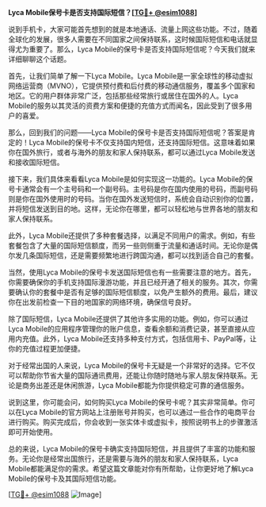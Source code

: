 **Lyca Mobile保号卡是否支持国际短信？[[TG💪+ @esim1088](https://t.me/s/esim1088)]**

说到手机卡，大家可能首先想到的就是本地通话、流量上网这些功能。不过，随着全球化的发展，很多人需要在不同国家之间保持联系，这时候国际短信和电话就显得尤为重要了。那么，Lyca Mobile的保号卡是否支持国际短信呢？今天我们就来详细聊聊这个话题。

首先，让我们简单了解一下Lyca Mobile。Lyca Mobile是一家全球性的移动虚拟网络运营商（MVNO），它提供预付费和后付费的移动通信服务，覆盖多个国家和地区。它的用户群体非常广泛，包括那些经常旅行或居住在国外的人。Lyca Mobile的服务以其灵活的资费方案和便捷的充值方式而闻名，因此受到了很多用户的喜爱。

那么，回到我们的问题——Lyca Mobile的保号卡是否支持国际短信呢？答案是肯定的！Lyca Mobile的保号卡不仅支持国内短信，还支持国际短信。这意味着如果你在国外旅行，或者与海外的朋友和家人保持联系，都可以通过Lyca Mobile发送和接收国际短信。

接下来，我们具体来看看Lyca Mobile是如何实现这一功能的。Lyca Mobile的保号卡通常会有一个主号码和一个副号码。主号码是你在国内使用的号码，而副号码则是你在国外使用时的号码。当你在国外发送短信时，系统会自动识别你的位置，并将短信发送到目的地。这样，无论你在哪里，都可以轻松地与世界各地的朋友和家人保持联系。

此外，Lyca Mobile还提供了多种套餐选择，以满足不同用户的需求。例如，有些套餐包含了大量的国际短信额度，而另一些则侧重于流量和通话时间。无论你是偶尔发几条国际短信，还是需要频繁地进行跨国沟通，都可以找到适合自己的套餐。

当然，使用Lyca Mobile的保号卡发送国际短信也有一些需要注意的地方。首先，你需要确保你的手机支持国际漫游功能，并且已经开通了相关的服务。其次，你需要确认你的套餐中是否有足够的国际短信额度，以免产生额外的费用。最后，建议你在出发前检查一下目的地国家的网络环境，确保信号良好。

除了国际短信，Lyca Mobile还提供了其他许多实用的功能。例如，你可以通过Lyca Mobile的应用程序管理你的账户信息，查看余额和消费记录，甚至直接从应用内充值。此外，Lyca Mobile还支持多种支付方式，包括信用卡、PayPal等，让你的充值过程更加便捷。

对于经常出国的人来说，Lyca Mobile的保号卡无疑是一个非常好的选择。它不仅可以帮助你节省大量的国际通讯费用，还能让你随时随地与家人朋友保持联系。无论是商务出差还是休闲旅游，Lyca Mobile都能为你提供稳定可靠的通信服务。

说到这里，你可能会问，如何购买Lyca Mobile的保号卡呢？其实非常简单。你可以在Lyca Mobile的官方网站上注册账号并购买，也可以通过一些合作的电商平台进行购买。购买完成后，你会收到一张实体卡或虚拟卡，按照说明书上的步骤激活即可开始使用。

总的来说，Lyca Mobile的保号卡确实支持国际短信，并且提供了丰富的功能和服务。无论你是经常出国旅行，还是需要与海外的朋友和家人保持联系，Lyca Mobile都能满足你的需求。希望这篇文章能对你有所帮助，让你更好地了解Lyca Mobile的保号卡及其国际短信功能。

[[TG💪+ @esim1088](https://t.me/s/esim1088) ![Image](https://i.postimg.cc/4NQfJmqS/Snipaste-2025-05-13-00-14-12.png)]